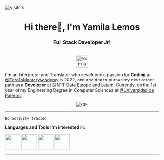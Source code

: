 ![visitors](https://visitor-badge.glitch.me/badge?page_id=YamiTL.visitor-badge&left_color=purple&right_color=violet)
<!-- [![](https://tokei.rs/b1/github/YamiTL/tokei)](https://github.com/YamiTL) -->

<h1 align="center">Hi there👋, I'm Yamila Lemos</h1>
<h3 align="center"> Full Stack Developer Jr!</h3>

<p align="center">
<br/>
<a href="https://www.linkedin.com/in/yamila-lemos-663ab9231/">
  <img alt="Yamila Lemos's LinkedIn" width="40px" src="https://cdn.freelogovectors.net/wp-content/uploads/2018/08/Linkedin_Logo.png">
</a>
</p>

I'm an Interpreter and Translator who developed a passion for **Coding** at [@ZeroToMasteryAcademy](https://zerotomastery.io/) in 2022, and decided to pursue my next career path as a **Developer** at [@NTT Data Europe and Latam](https://www.linkedin.com/company/linkhub-ai/](https://es.nttdata.com/)). Currently, on the 1st year of my Engineering Degree in Computer Sciences at [@Universidad de Palermo](https://www.palermo.edu/)
<p align="center">
<img align="center" alt="GIF" src="https://media1.tenor.com/images/1c6140897565e34a4e98f618e220dc0d/tenor.gif?itemid=9358372" />
</p>

-----

<!--START_SECTION:waka-->

```text
No activity tracked
```

<!--END_SECTION:waka-->

**Languages and Tools I'm interested in:**  

<code><img height="50" src="https://upload.wikimedia.org/wikipedia/commons/thumb/9/99/Unofficial_JavaScript_logo_2.svg/1024px-Unofficial_JavaScript_logo_2.svg.png"></code>
<code><img height="50" src="https://upload.wikimedia.org/wikipedia/commons/9/91/Dart-logo-icon.svg"></code>
<code><img height="50" src="https://cdn.worldvectorlogo.com/logos/mongodb-icon-1.svg"></code>
<code><img height="50" src="https://s3.dualstack.us-east-2.amazonaws.com/pythondotorg-assets/media/files/python-logo-only.svg"></code>

-----
